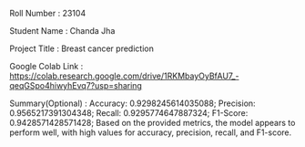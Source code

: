 Roll Number       :   23104

Student Name      :   Chanda Jha

Project Title     :   Breast cancer prediction

Google Colab Link :   https://colab.research.google.com/drive/1RKMbayOyBfAU7_-qeqGSpo4hiwyhEvq7?usp=sharing

Summary(Optional) :   Accuracy: 0.9298245614035088; Precision: 0.9565217391304348; Recall: 0.9295774647887324; F1-Score: 0.9428571428571428; Based on the provided metrics, the model appears to perform well, with high values for accuracy, precision, recall, and F1-score.
